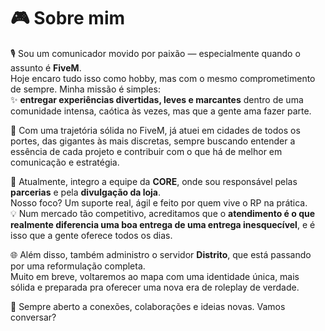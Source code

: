 # 🎮 Sobre mim

🎙️ Sou um comunicador movido por paixão — especialmente quando o assunto é **FiveM**.  
Hoje encaro tudo isso como hobby, mas com o mesmo comprometimento de sempre. Minha missão é simples:  
✨ **entregar experiências divertidas, leves e marcantes** dentro de uma comunidade intensa, caótica às vezes, mas que a gente ama fazer parte.

🚀 Com uma trajetória sólida no FiveM, já atuei em cidades de todos os portes, das gigantes às mais discretas, sempre buscando entender a essência de cada projeto e contribuir com o que há de melhor em comunicação e estratégia.

🔧 Atualmente, integro a equipe da **CORE**, onde sou responsável pelas **parcerias** e pela **divulgação da loja**.  
Nosso foco? Um suporte real, ágil e feito por quem vive o RP na prática.  
💡 Num mercado tão competitivo, acreditamos que o **atendimento é o que realmente diferencia uma boa entrega de uma entrega inesquecível**, e é isso que a gente oferece todos os dias.

🌐 Além disso, também administro o servidor **Distrito**, que está passando por uma reformulação completa.  
Muito em breve, voltaremos ao mapa com uma identidade única, mais sólida e preparada pra oferecer uma nova era de roleplay de verdade.

📩 Sempre aberto a conexões, colaborações e ideias novas. Vamos conversar?
